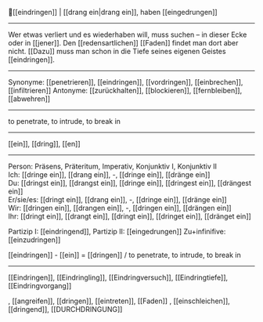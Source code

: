 🚨[[eindringen]] | [[drang ein|drang ein]], haben [[eingedrungen]]

---

Wer etwas verliert und es wiederhaben will, muss suchen – in dieser Ecke oder in [[jener]]. Den [[redensartlichen]] [[Faden]] findet man dort aber nicht. [[Dazu]] muss man schon in die Tiefe seines eigenen Geistes [[eindringen]].

---

Synonyme: [[penetrieren]], [[eindringen]], [[vordringen]], [[einbrechen]], [[infiltrieren]]
Antonyme: [[zurückhalten]], [[blockieren]], [[fernbleiben]], [[abwehren]]

---

to penetrate, to intrude, to break in

---

[[ein]], [[dring]], [[en]]

---

Person: Präsens, Präteritum, Imperativ, Konjunktiv I, Konjunktiv II  
Ich: [[dringe ein]], [[drang ein]], -, [[dringe ein]], [[dränge ein]]  
Du: [[dringst ein]], [[drangst ein]], [[dringe ein]], [[dringest ein]], [[drängest ein]]  
Er/sie/es: [[dringt ein]], [[drang ein]], -, [[dringe ein]], [[dränge ein]]  
Wir: [[dringen ein]], [[drangen ein]], -, [[dringen ein]], [[drängen ein]]  
Ihr: [[dringt ein]], [[drangt ein]], [[dringt ein]], [[dringet ein]], [[dränget ein]]

Partizip I: [[eindringend]],
Partizip II: [[eingedrungen]]
Zu+infinifive: [[einzudringen]]

[[eindringen]] - [[ein]] = [[dringen]] / to penetrate, to intrude, to break in

---

[[Eindringen]], [[Eindringling]], [[Eindringversuch]], [[Eindringtiefe]], [[Eindringvorgang]]

, [[angreifen]], [[dringen]], [[eintreten]], [[Faden]]
, [[einschleichen]], [[dringend]], [[DURCHDRINGUNG]]
